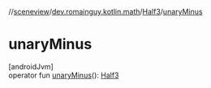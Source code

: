 //[sceneview](../../../index.md)/[dev.romainguy.kotlin.math](../index.md)/[Half3](index.md)/[unaryMinus](unary-minus.md)

# unaryMinus

[androidJvm]\
operator fun [unaryMinus](unary-minus.md)(): [Half3](index.md)
